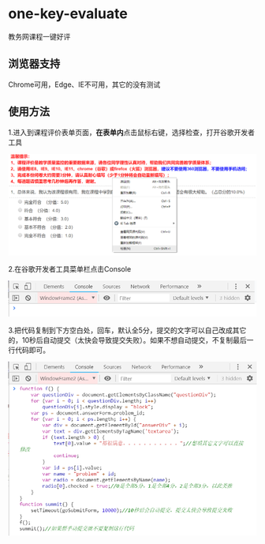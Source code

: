 # one-key-evaluate
教务网课程一键好评
## 浏览器支持
Chrome可用，Edge、IE不可用，其它的没有测试
## 使用方法
1.进入到课程评价表单页面，**在表单内**点击鼠标右键，选择检查，打开谷歌开发者工具    

![image](https://github.com/Wind31/one-key-evaluate/blob/master/1.png)  
  
  

2.在谷歌开发者工具菜单栏点击Console    
  
  
![image](https://github.com/Wind31/one-key-evaluate/blob/master/2.png)  

3.把代码复制到下方空白处，回车，默认全5分，提交的文字可以自己改成其它的，10秒后自动提交（太快会导致提交失败）。如果不想自动提交，不复制最后一行代码即可。    
  
  
![image](https://github.com/Wind31/one-key-evaluate/blob/master/3.png)  

